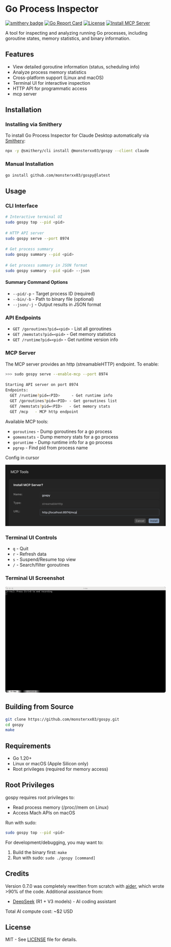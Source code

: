 # Go Process Inspector

[![smithery badge](https://smithery.ai/badge/@monsterxx03/gospy)](https://smithery.ai/server/@monsterxx03/gospy)
[![Go Report Card](https://goreportcard.com/badge/github.com/monsterxx03/gospy)](https://goreportcard.com/report/github.com/monsterxx03/gospy)
[![License](https://img.shields.io/badge/license-MIT-blue.svg)](LICENSE)
[![Install MCP Server](https://cursor.com/deeplink/mcp-install-dark.svg)](https://cursor.com/install-mcp?name=gospy&config=eyJ1cmwiOiJodHRwOi8vbG9jYWxob3N0Ojg5NzQvbWNwIn0%3D)

A tool for inspecting and analyzing running Go processes, including goroutine states, memory statistics, and binary information.

## Features

- View detailed goroutine information (status, scheduling info)
- Analyze process memory statistics
- Cross-platform support (Linux and macOS)
- Terminal UI for interactive inspection
- HTTP API for programmatic access
- mcp server

## Installation

### Installing via Smithery

To install Go Process Inspector for Claude Desktop automatically via [Smithery](https://smithery.ai/server/@monsterxx03/gospy):

```bash
npx -y @smithery/cli install @monsterxx03/gospy --client claude
```

### Manual Installation
```bash
go install github.com/monsterxx03/gospy@latest
```

## Usage

### CLI Interface

```bash
# Interactive terminal UI
sudo gospy top --pid <pid>

# HTTP API server
sudo gospy serve --port 8974

# Get process summary
sudo gospy summary --pid <pid>

# Get process summary in JSON format
sudo gospy summary --pid <pid> --json
```

#### Summary Command Options
- `--pid/-p` - Target process ID (required)
- `--bin/-b` - Path to binary file (optional)
- `--json/-j` - Output results in JSON format

### API Endpoints

- `GET /goroutines?pid=<pid>` - List all goroutines
- `GET /memstats?pid=<pid>` - Get memory statistics
- `GET /runtime?pid=<pid>` - Get runtime version info

### MCP Server

The MCP server provides an http (streamableHTTP) endpoint. To enable:

```bash
>>> sudo gospy serve --enable-mcp --port 8974

Starting API server on port 8974
Endpoints:
  GET /runtime?pid=<PID>     - Get runtime info
  GET /goroutines?pid=<PID> - Get goroutines list
  GET /memstats?pid=<PID>   - Get memory stats
  GET /mcp   - MCP http endpoint

```

Available MCP tools:
- `goroutines` - Dump goroutines for a go process
- `gomemstats` - Dump memory stats for a go process
- `goruntime`  - Dump runtime info for a go process
- `pgrep`      - Find pid from process name

Config in cursor

![](screenshots/mcp-config.png)


### Terminal UI Controls

- `q` - Quit
- `r` - Refresh data
- `s` - Suspend/Resume top view
- `/` - Search/filter goroutines

### Terminal UI Screenshot

![Terminal UI Screenshot](screenshots/top.gif)

## Building from Source

```bash
git clone https://github.com/monsterxx03/gospy.git
cd gospy
make
```

## Requirements

- Go 1.20+
- Linux or macOS (Apple Silicon only)
- Root privileges (required for memory access)

## Root Privileges

gospy requires root privileges to:
- Read process memory (/proc/<pid>/mem on Linux)
- Access Mach APIs on macOS

Run with sudo:
```bash
sudo gospy top --pid <pid>
```

For development/debugging, you may want to:
1. Build the binary first: `make`
2. Run with sudo: `sudo ./gospy [command]`

## Credits

Version 0.7.0 was completely rewritten from scratch with [aider](https://aider.chat), which wrote >90% of the code. Additional assistance from:
- [DeepSeek](https://deepseek.com) (R1 + V3 models) - AI coding assistant

Total AI compute cost: ~$2 USD

## License

MIT - See [LICENSE](LICENSE) file for details.
